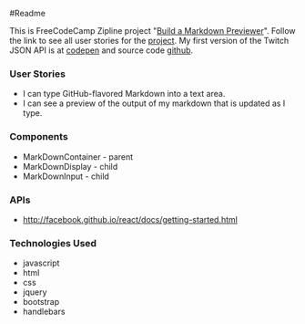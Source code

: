 ﻿#Readme

This is FreeCodeCamp Zipline project "[Build a Markdown Previewer](https://www.freecodecamp.com/challenges/build-a-markdown-previewer)". Follow the link
to see all user stories for the [project](https://www.freecodecamp.com/challenges/build-a-markdown-previewer).
My first version of the Twitch JSON API is at [codepen](http://codepen.io/Reggie01/full/WwNbjg/) and source code [github](https://github.com/Reggie01/Zipline/tree/master/Zipline/TwitchtvJSONAPI).

### User Stories
* I can type GitHub-flavored Markdown into a text area.
* I can see a preview of the output of my markdown that is updated as I type.


### Components
  * MarkDownContainer - parent
  * MarkDownDisplay - child
  * MarkDownInput - child 
  
### APIs
* http://facebook.github.io/react/docs/getting-started.html

### Technologies Used
* javascript
* html
* css
* jquery
* bootstrap
* handlebars